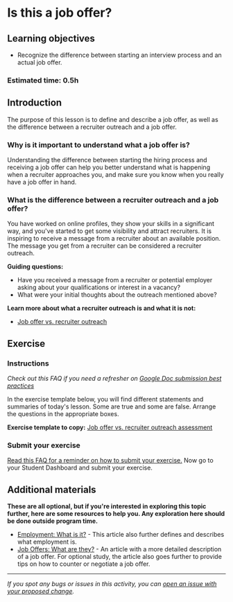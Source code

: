 # Is this a job offer?

## Learning objectives

- Recognize the difference between starting an interview process and an actual job offer.

### Estimated time: 0.5h

## Introduction

The purpose of this lesson is to define and describe a job offer, as well as the difference between a recruiter outreach and a job offer. 

### Why is it important to understand what a job offer is?

Understanding the difference between starting the hiring process and receiving a job offer can help you better understand what is happening when a recruiter approaches you, and make sure you know when you really have a job offer in hand. 

### What is the difference between a recruiter outreach and a job offer?

You have worked on online profiles, they show your skills in a significant way, and you've started to get some visibility and attract recruiters. It is inspiring to receive a message from a recruiter about an available position. The message you get from a recruiter can be considered a recruiter outreach.

**Guiding questions:**

- Have you received a message from a recruiter or potential employer asking about your qualifications or interest in a vacancy?
- What were your initial thoughts about the outreach mentioned above?

**Learn more about what a recruiter outreach is and what it is not:**

- [Job offer vs. recruiter outreach](https://github.com/microverseinc/curriculum-professional-skills/blob/main/job-search/job-offer-vs-recruiter-outreach.md)

## Exercise

### Instructions

*Check out this FAQ if you need a refresher on [Google Doc submission best practices](https://microverse.zendesk.com/hc/en-us/articles/360063156813)*

In the exercise template below, you will find different statements and summaries of today's lesson. Some are true and some are false. Arrange the questions in the appropriate boxes. 

**Exercise template to copy:** [Job offer vs. recruiter outreach assessment](https://docs.google.com/document/d/1y4m2min_SbElMNvQb2j-6Oaq4Yu4tcUOkS6TBTUKat0/edit?usp=sharing)

### Submit your exercise

[Read this FAQ for a reminder on how to submit your exercise.](https://microverse.zendesk.com/hc/en-us/articles/360061344234)
Now go to your Student Dashboard and submit your exercise.

## Additional materials

**These are all optional, but if you're interested in exploring this topic further, here are some resources to help you. Any exploration here should be done outside program time.**

- [Employment: What is it?](https://www.thebalancecareers.com/what-is-employment-1918114) - This article also further defines and describes what employment is.
- [Job Offers: What are they?](https://www.thebalancecareers.com/what-is-a-job-offer-1918166#:~:text=A%20job%20offer%20is%20an,details%20of%20your%20employment%20offer.&text=This%20includes%20salary%2C%20benefits%2C%20job,reporting%20manager's%20name%20and%20title) - An article with a more detailed description of a job offer. For optional study, the article also goes further to provide tips on how to counter or negotiate a job offer.


------

_If you spot any bugs or issues in this activity, you can [open an issue with your proposed change](https://github.com/microverseinc/curriculum-transversal-skills/blob/main/git-github/articles/open_issue.md)._
